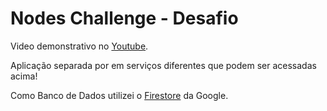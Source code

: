 # Nodes Challenge - Desafio

Video demonstrativo no [Youtube](https://www.youtube.com/watch?v=Cxp3Fc3j0kc).

Aplicação separada por em serviços diferentes que podem ser acessadas acima!

Como Banco de Dados utilizei o [Firestore](https://firebase.google.com/docs/firestore) da Google.
